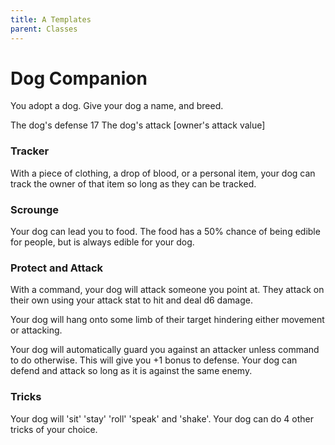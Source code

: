 ```yaml
---
title: A Templates
parent: Classes
---
```


# Dog Companion

You adopt a dog. 
Give your dog a name, and breed. 

The dog's defense 17
The dog's attack [owner's attack value]

### Tracker

With a piece of clothing, a drop of blood, or a personal item, 
your dog can track the owner of that item so long as they can be tracked. 

### Scrounge

Your dog can lead you to food. The food has a 50% chance of being edible for
people, but is always edible for your dog. 

### Protect and Attack

With a command, your dog will attack someone you point at. They attack on their
own using your attack stat to hit and deal d6 damage. 

Your dog will hang onto some limb of their target hindering either movement or
attacking. 

Your dog will automatically guard you against an attacker unless command to do 
otherwise. This will give you +1 bonus to defense. Your dog can defend and
attack so long as it is against the same enemy.

### Tricks

Your dog will 'sit' 'stay' 'roll' 'speak' and 'shake'.
Your dog can do 4 other tricks of your choice. 

